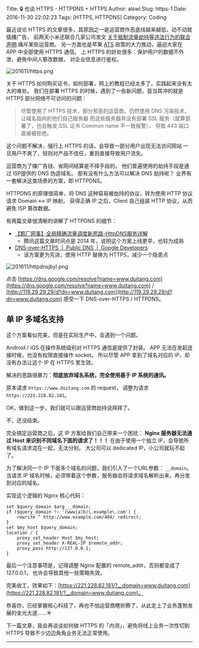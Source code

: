 Title: 🔒 也谈 HTTPS - HTTPDNS + HTTPS
Author: alswl
Slug: https-1
Date: 2016-11-30 22:02:23
Tags: [HTTPS, HTTPDNS]
Category: Coding


最近谈论 HTTPS 的文章很多，其原因之一是运营商作恶底线越来越低，动不动就插播广告，
前两天小米还联合几家公司发文 [关于抵制流量劫持等违法行为的联合声明][] 痛斥某些运营商。
另一方面也是苹果 [ATS][] 政策的大力推动，逼迫大家在 APP 中全部使用 HTTPS 通信。
上 HTTPS 的好处很多：保护用户的数据不外泄，避免中间人篡改数据，
对企业信息进行鉴权。

![201611/https.png](https://ohsolnxaa.qnssl.com/upload_dropbox/201611/https.png)

关于 HTTPS 如何购买证书，如何部署，网上的教程已经太多了，实践起来没有太大的难处。
我们在部署 HTTPS 的时候，遇到了一些新问题，首当其冲的就是 HTTPS 部分网络不可访问的问题：

>   尽管使用了 HTTPS 技术，部分邪恶的运营商，仍然使用 DNS 污染技术，让域名指向的他们自己服务器
>   而这些服务器并没有部署 SSL 服务（就算部署了，也会触发 SSL 证书 Common name 不一致报警），
>   导致 443 端口直接被拒绝。

<!-- more -->

这个问题不解决，强行上 HTTPS 的话，会导致一部分用户出现无法访问网站
一旦用户不爽了，轻则对产品不信任，重则直接导致用户流失。

运营商为了赚广告钱、省网间结算是不择手段的。
他们普遍使用的劫持手段是通过 ISP提供的 DNS 伪造域名。
那有没有什么方法可以解决 DNS 劫持呢？
业界有一套解决这类场景的方案，即 HTTPDNS。

HTTPDNS 的原理很简单，将 DNS 这种容易被劫持的协议，转为使用 HTTP 协议请求 Domain <-> IP 映射。
获得正确 IP 之后，Client 自己组装 HTTP 协议，从而避免 ISP 篡改数据。

有两篇文章很清晰的讲解了 HTTPDNS 的细节：

*   [【鹅厂网事】全局精确流量调度新思路-HttpDNS服务详解][]
    *   腾讯这篇文章时间点是 2014 年，说明这个方案上线更早，也较为成熟
*   [DNS-over-HTTPS  |  Public DNS  |  Google Developers][]
    *   该方案更为先进，使用 HTTP 替换为 HTTPS，减少一个隐患点

![201611/httpdnsjbyl.png](https://ohsolnxaa.qnssl.com/upload_dropbox/201611/httpdnsjbyl.png)

点击 [https://dns.google.com/resolve?name=www.duitang.com](https://dns.google.com/resolve?name=www.duitang.com) /
[http://119.29.29.29/d?dn=www.duitang.com](http://119.29.29.29/d?dn=www.duitang.com) 感受一下 DNS-over-HTTPS / HTTPDNS。


## 单 IP 多域名支持

这个方案看似完美，但是在实际生产中，会遇到一个问题。

Android / iOS 在操作系统级别对 HTTPS 通信是提供了封装。
APP 无法在发起连接时候，也没有权限直接操作 socket。
所以尽管 APP 拿到了域名对应的 IP，却没有办法让这个 IP 在 HTTPS 里生效。

解决的思路很暴力：**彻底放弃域名系统，完全使用基于 IP 系统的通讯。**

原本请求 `https://www.duitang.com` 的 request，
调整为请求 `https://221.228.82.181`。

OK，做到这一步，我们就可以跟运营商劫持说拜拜了。


不，还没结束。

完全搞定运营商之后，这 IP 方案给我们自己带来一个困扰：
**Nginx 服务器无法通过 Host 来识别不同域名下面的请求了！！！**
在由于使用一个独立 IP，会导致所有域名请求混在一起，无法分别。
大公司可以 dedicated IP，小公司就玩不起了。

为了解决同一个 IP 下面多个域名的问题，我们引入了一个URL参数： `__domain`。
当请求 IP 域名时候，必须带着这个参数，服务器会将请求域名解析出来，再分发到对应的域名。

实现这个逻辑的 Nginx 核心代码：

```
set $query_domain $arg___domain;
if ($query_domain !~ '(www|a|b)\.example\.com') {
    rewrite ^ http://www.example.com/404/ redirect;
}
set $my_host $query_domain;
location / {
    proxy_set_header Host $my_host;
    proxy_set_header X-REAL-IP $remote_addr;
    proxy_pass http://127.0.0.1;
}

```

最后一个注意事项是，记得调整 Nginx 配置的 remote_addr，否则都变成了 127.0.0.1，
也许会导致其他一些策略失效。

完美收工，效果如下：[https://221.228.82.181/?__domain=www.duitang.com](https://221.228.82.181/?__domain=www.duitang.com)。

恭喜你，已经掌握核心科技了，再也不怕运营商瞎折腾了，从此走上了业务蓬勃发展的金光大道……☀️

下一篇文章，我会再谈谈如何做 HTTPS 的「内测」，避免将线上业务一次性切到 HTTPS 导致不少边边角角业务无法正常使用。


----

[【鹅厂网事】全局精确流量调度新思路-HttpDNS服务详解]: http://mp.weixin.qq.com/s?__biz=MzA3ODgyNzcwMw==&mid=201837080&idx=1&sn=b2a152b84df1c7dbd294ea66037cf262&scene=2&from=timeline&isappinstalled=0#rd
[DNS-over-HTTPS  |  Public DNS  |  Google Developers]: https://developers.google.com/speed/public-dns/docs/dns-over-https
[ATS]: https://techcrunch.com/2016/06/14/apple-will-require-https-connections-for-ios-apps-by-the-end-of-2016/
[关于抵制流量劫持等违法行为的联合声明]: http://weibo.com/1771925961/Da1aopxLQ?refer_flag=1001030103_&type=comment#_rnd1480392491936
